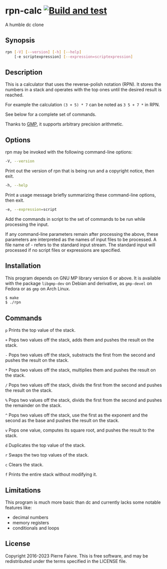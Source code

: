 # rpn-calc [![Build and test](https://github.com/pfaivre/rpn-calc/actions/workflows/build-test.yml/badge.svg?branch=master)](https://github.com/pfaivre/rpn-calc/actions/workflows/build-test.yml)
A humble dc clone

## Synopsis
```sh
rpn [-V] [--version] [-h] [--help]
    [-e scriptexpression] [--expression=scriptexpression]
```

## Description
This is a calculator that uses the reverse-polish notation (RPN).
It stores the numbers in a stack and operates with the top ones until the 
desired result is reached.

For example the calculation `(3 + 5) * 7` can be noted as `3 5 + 7 *` in RPN.

See below for a complete set of commands.

Thanks to [GMP](https://gmplib.org/), it supports arbitrary precision 
arithmetic.

## Options
rpn may be invoked with the following command-line options:

```sh
-V, --version
```
Print out the version of rpn that is being run and a copyright notice, then 
exit.

```sh
-h, --help
```
Print a usage message briefly summarizing these command-line options, then exit.

```sh
-e, --expression=script
```
Add the commands in script to the set of commands to be run while processing 
the input.

If any command-line parameters remain after processing the above, these 
parameters are interpreted as the names of input files to be processed. A file 
name of - refers to the standard input stream. The standard input will 
processed if no script files or expressions are specified.

## Installation
This program depends on GNU MP library version 6 or above. It is available with 
the package `libgmp-dev` on Debian and derivative, as `gmp-devel` on Fedora or
as `gmp` on Arch Linux.

```sh
$ make
$ ./rpn
```

## Commands
`p` Prints the top value of the stack.

`+` Pops two values off the stack, adds them and pushes the result on the stack.

`-` Pops two values off the stack, substracts the first from the second and pushes the result on the stack.

`*` Pops two values off the stack, multiplies them and pushes the result on the stack.

`/` Pops two values off the stack, divids the first from the second and pushes the result on the stack.

`%` Pops two values off the stack, divids the first from the second and pushes the remainder on the stack.

`^` Pops two values off the stack, use the first as the exponent and the second as the base and pushes the result on the stack.

`v` Pops one value, computes its square root, and pushes the result to the stack.

`d` Duplicates the top value of the stack.

`r` Swaps the two top values of the stack.

`c` Clears the stack.

`f` Prints the entire stack without modifying it.

## Limitations
This program is much more basic than dc and currently lacks some notable features like:
- decimal numbers
- memory registers
- conditionals and loops

## License
Copyright 2016-2023 Pierre Faivre. This is free software, and may be redistributed 
under the terms specified in the LICENSE file.
